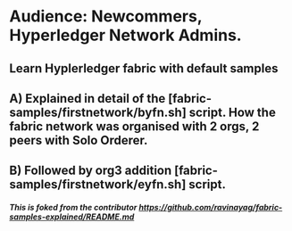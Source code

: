 # Audience: Newcommers, Hyperledger Network Admins.

## Learn Hyplerledger fabric with default samples
## A) Explained in detail of the [fabric-samples/firstnetwork/byfn.sh] script. How the fabric network was organised with 2 orgs, 2 peers with Solo Orderer.
## B) Followed by org3 addition [fabric-samples/firstnetwork/eyfn.sh] script.
##### This is foked from the contributor https://github.com/ravinayag/fabric-samples-explained/README.md


